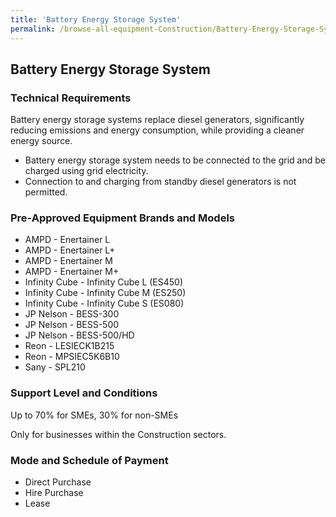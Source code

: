 ```yaml
---
title: 'Battery Energy Storage System'
permalink: /browse-all-equipment-Construction/Battery-Energy-Storage-System
---
```


## Battery Energy Storage System

### Technical Requirements

Battery energy storage systems replace diesel generators, significantly reducing emissions and energy consumption, while providing a cleaner energy source.
- Battery energy storage system needs to be connected to the grid and be charged using grid electricity.
- Connection to and charging from standby diesel generators is not permitted. 

### Pre-Approved Equipment Brands and Models

- AMPD - Enertainer L
- AMPD - Enertainer L+
- AMPD - Enertainer M
- AMPD - Enertainer M+
- Infinity Cube - Infinity Cube L (ES450)
- Infinity Cube - Infinity Cube M (ES250)
- Infinity Cube - Infinity Cube S (ES080)
- JP Nelson - BESS-300
- JP Nelson - BESS-500
- JP Nelson - BESS-500/HD
- Reon - LESIECK1B215 
- Reon - MPSIEC5K6B10
- Sany - SPL210

### Support Level and Conditions

Up to 70% for SMEs, 30% for non-SMEs

Only for businesses within the Construction sectors.

### Mode and Schedule of Payment 

- Direct Purchase
- Hire Purchase
- Lease
